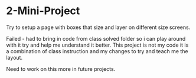 # 2-Mini-Project

Try to setup a page with boxes that size and layer on different size screens.

Failed - had to bring in code from class solved folder so i can play around with it try and help me understand it better.  This project is not my code it is a combination of class instruction and my changes to try and teach me the layout.

Need to work on this more in future projects.